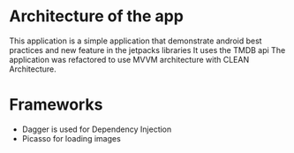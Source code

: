 Architecture of the app
=======================
This application is a simple application that demonstrate android best practices and 
new feature in the jetpacks libraries
It uses the TMDB api 
The application was refactored to use MVVM architecture with CLEAN Architecture.



Frameworks
===========
- Dagger is used for Dependency Injection
- Picasso for loading images